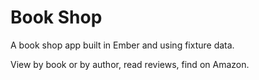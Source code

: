 Book Shop
===========

A book shop app built in Ember and using fixture data.

View by book or by author, read reviews, find on Amazon.